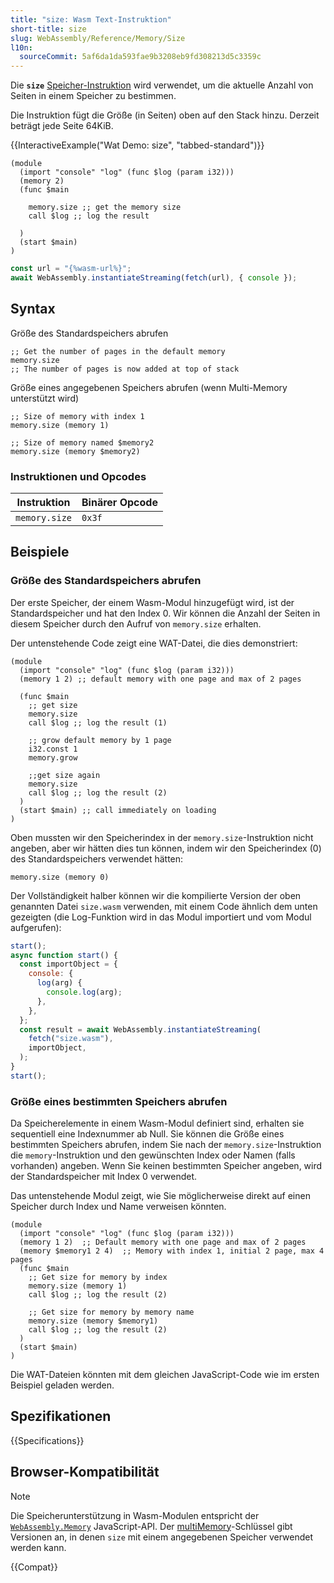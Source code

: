 ```yaml
---
title: "size: Wasm Text-Instruktion"
short-title: size
slug: WebAssembly/Reference/Memory/Size
l10n:
  sourceCommit: 5af6da1da593fae9b3208eb9fd308213d5c3359c
---
```


Die **`size`** [Speicher-Instruktion](/de/docs/WebAssembly/Reference/Memory) wird verwendet, um die aktuelle Anzahl von Seiten in einem Speicher zu bestimmen.

Die Instruktion fügt die Größe (in Seiten) oben auf den Stack hinzu. Derzeit beträgt jede Seite 64KiB.

{{InteractiveExample("Wat Demo: size", "tabbed-standard")}}

```wat interactive-example
(module
  (import "console" "log" (func $log (param i32)))
  (memory 2)
  (func $main

    memory.size ;; get the memory size
    call $log ;; log the result

  )
  (start $main)
)
```

```js interactive-example
const url = "{%wasm-url%}";
await WebAssembly.instantiateStreaming(fetch(url), { console });
```

## Syntax

Größe des Standardspeichers abrufen

```wasm
;; Get the number of pages in the default memory
memory.size
;; The number of pages is now added at top of stack
```

Größe eines angegebenen Speichers abrufen (wenn Multi-Memory unterstützt wird)

```wasm
;; Size of memory with index 1
memory.size (memory 1)

;; Size of memory named $memory2
memory.size (memory $memory2)
```

### Instruktionen und Opcodes

| Instruktion   | Binärer Opcode |
| ------------- | -------------- |
| `memory.size` | `0x3f`         |

## Beispiele

### Größe des Standardspeichers abrufen

Der erste Speicher, der einem Wasm-Modul hinzugefügt wird, ist der Standardspeicher und hat den Index 0. Wir können die Anzahl der Seiten in diesem Speicher durch den Aufruf von `memory.size` erhalten.

Der untenstehende Code zeigt eine WAT-Datei, die dies demonstriert:

```wasm
(module
  (import "console" "log" (func $log (param i32)))
  (memory 1 2) ;; default memory with one page and max of 2 pages

  (func $main
    ;; get size
    memory.size
    call $log ;; log the result (1)

    ;; grow default memory by 1 page
    i32.const 1
    memory.grow

    ;;get size again
    memory.size
    call $log ;; log the result (2)
  )
  (start $main) ;; call immediately on loading
)
```

Oben mussten wir den Speicherindex in der `memory.size`-Instruktion nicht angeben, aber wir hätten dies tun können, indem wir den Speicherindex (0) des Standardspeichers verwendet hätten:

```wasm
memory.size (memory 0)
```

Der Vollständigkeit halber können wir die kompilierte Version der oben genannten Datei `size.wasm` verwenden, mit einem Code ähnlich dem unten gezeigten (die Log-Funktion wird in das Modul importiert und vom Modul aufgerufen):

```js
start();
async function start() {
  const importObject = {
    console: {
      log(arg) {
        console.log(arg);
      },
    },
  };
  const result = await WebAssembly.instantiateStreaming(
    fetch("size.wasm"),
    importObject,
  );
}
start();
```

### Größe eines bestimmten Speichers abrufen

Da Speicherelemente in einem Wasm-Modul definiert sind, erhalten sie sequentiell eine Indexnummer ab Null. Sie können die Größe eines bestimmten Speichers abrufen, indem Sie nach der `memory.size`-Instruktion die `memory`-Instruktion und den gewünschten Index oder Namen (falls vorhanden) angeben. Wenn Sie keinen bestimmten Speicher angeben, wird der Standardspeicher mit Index 0 verwendet.

Das untenstehende Modul zeigt, wie Sie möglicherweise direkt auf einen Speicher durch Index und Name verweisen könnten.

```wasm
(module
  (import "console" "log" (func $log (param i32)))
  (memory 1 2)  ;; Default memory with one page and max of 2 pages
  (memory $memory1 2 4)  ;; Memory with index 1, initial 2 page, max 4 pages
  (func $main
    ;; Get size for memory by index
    memory.size (memory 1)
    call $log ;; log the result (2)

    ;; Get size for memory by memory name
    memory.size (memory $memory1)
    call $log ;; log the result (2)
  )
  (start $main)
)
```

Die WAT-Dateien könnten mit dem gleichen JavaScript-Code wie im ersten Beispiel geladen werden.

## Spezifikationen

{{Specifications}}

## Browser-Kompatibilität

> [!NOTE]
> Die Speicherunterstützung in Wasm-Modulen entspricht der [`WebAssembly.Memory`](/de/docs/WebAssembly/Reference/JavaScript_interface/Memory) JavaScript-API.
> Der [multiMemory](#webassembly.multimemory)-Schlüssel gibt Versionen an, in denen `size` mit einem angegebenen Speicher verwendet werden kann.

{{Compat}}
